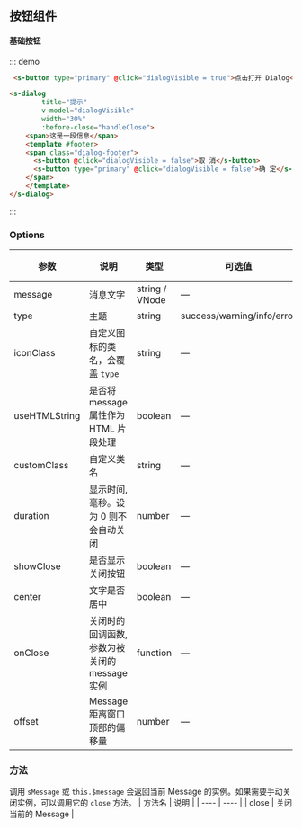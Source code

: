 ## 按钮组件

#### 基础按钮
::: demo
```html
 <s-button type="primary" @click="dialogVisible = true">点击打开 Dialog</s-button>

<s-dialog
        title="提示"
        v-model="dialogVisible"
        width="30%"
        :before-close="handleClose">
    <span>这是一段信息</span>
    <template #footer>
    <span class="dialog-footer">
      <s-button @click="dialogVisible = false">取 消</s-button>
      <s-button type="primary" @click="dialogVisible = false">确 定</s-button>
    </span>
    </template>
</s-dialog>
```
<script setup>
 import {ref} from "vue";
 const dialogVisible = ref(false);
 
</script>
:::



### Options
| 参数      | 说明          | 类型      | 可选值                           | 默认值  |
|---------- |-------------- |---------- |--------------------------------  |-------- |
| message | 消息文字 | string / VNode | — | — |
| type | 主题 | string | success/warning/info/error | info |
| iconClass | 自定义图标的类名，会覆盖 `type` | string | — | — |
| useHTMLString | 是否将 message 属性作为 HTML 片段处理 | boolean | — | false |
| customClass | 自定义类名 | string | — | — |
| duration | 显示时间, 毫秒。设为 0 则不会自动关闭 | number | — | 3000 |
| showClose | 是否显示关闭按钮 | boolean | — | false |
| center | 文字是否居中 | boolean | — | false |
| onClose | 关闭时的回调函数, 参数为被关闭的 message 实例 | function | — | — |
| offset | Message 距离窗口顶部的偏移量 | number | — | 20 |

### 方法
调用 `sMessage` 或 `this.$message` 会返回当前 Message 的实例。如果需要手动关闭实例，可以调用它的 `close` 方法。
| 方法名 | 说明 |
| ---- | ---- |
| close | 关闭当前的 Message |
